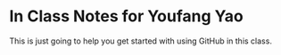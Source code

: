 # In Class Notes for Youfang Yao

This is just going to help you get started with using GitHub in this class.

